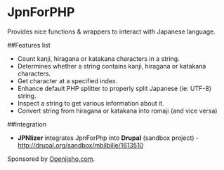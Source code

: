 JpnForPHP
=========

Provides nice functions & wrappers to interact with Japanese language.

##Features list

* Count kanji, hiragana or katakana characters in a string.
* Determines whether a string contains kanji, hiragana or katakana characters.
* Get character at a specified index.
* Enhance default PHP splitter to properly split Japanese (ie: UTF-8) string.
* Inspect a string to get various information about it.
* Convert string from hiragana or katakana into romaji (and vice versa)

##Integration

* **JPNlizer** integrates JpnForPhp into **Drupal** (sandbox project) - http://drupal.org/sandbox/mbilbille/1613510

Sponsored by [Openjisho.com](http://www.openjisho.com). 